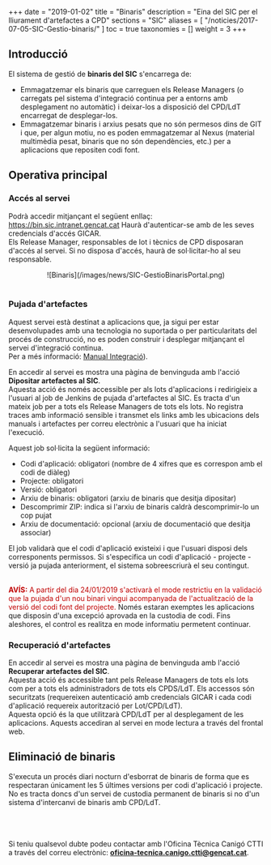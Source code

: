 +++
date = "2019-01-02"
title = "Binaris"
description = "Eina del SIC per el lliurament d'artefactes a CPD"
sections = "SIC"
aliases = [
  "/noticies/2017-07-05-SIC-Gestio-binaris/"
]
toc = true
taxonomies = []
weight = 3
+++

## Introducció

El sistema de gestió de **binaris del SIC** s'encarrega de:

* Emmagatzemar els binaris que carreguen els Release Managers (o carregats pel sistema d'integració continua per a entorns amb desplegament no automàtic) i deixar-los a disposició del CPD/LdT encarregat de desplegar-los.
* Emmagatzemar binaris i arxius pesats que no són permesos dins de GIT i que, per algun motiu, no es poden emmagatzemar al Nexus (material multimèdia pesat, binaris que no són dependències, etc.) per a aplicacions que repositen codi font.

## Operativa principal

### Accés al servei

Podrà accedir mitjançant el següent enllaç: https://bin.sic.intranet.gencat.cat
Haurà d'autenticar-se amb de les seves credencials d'accés GICAR. <br/>
Els Release Manager, responsables de lot i tècnics de CPD disposaran d'accés al servei. Si no disposa d'accés, haurà de sol·licitar-ho al seu responsable.

<CENTER>![Binaris](/images/news/SIC-GestioBinarisPortal.png)</center>
<br/>

### Pujada d'artefactes

Aquest servei està destinat a aplicacions que, ja sigui per estar desenvolupades amb una tecnologia no suportada o per particularitats del procés de construcció, no es poden construir i desplegar mitjançant el servei d'integració continua. <br/>
Per a més informació: [Manual Integració](/related/sic/manual-integracio.pdf)). <br/>

En accedir al servei es mostra una pàgina de benvinguda amb l'acció **Dipositar artefactes al SIC**. <br/>
Aquesta acció és només accessible per als lots d'aplicacions i redirigieix a l'usuari al job de Jenkins de pujada d'artefactes al SIC. Es tracta d'un mateix job per a tots els Release Managers de tots els lots. No registra traces amb informació sensible i transmet els links amb les ubicacions dels manuals i artefactes per correu electrònic a l'usuari que ha iniciat l'execució.

Aquest job sol·licita la següent informació:

* Codi d'aplicació: obligatori (nombre de 4 xifres que es correspon amb el codi de diàleg)
* Projecte: obligatori
* Versió: obligatori
* Arxiu de binaris: obligatori (arxiu de binaris que desitja dipositar)
* Descomprimir ZIP: indica si l'arxiu de binaris caldrà descomprimir-lo un cop pujat
* Arxiu de documentació: opcional (arxiu de documentació que desitja associar)

El job validarà que el codi d'aplicació existeixi i que l'usuari disposi dels corresponents permissos. Si s'especifica un codi d'aplicació - projecte - versió ja pujada anteriorment, el sistema sobreescriurà el seu contingut.

<br/>
<span style="color: #C00000;font-weight: bold">AVÍS:</span> <span style="color: #C00000">A partir del dia 24/01/2019 s'activarà el mode restrictiu en la validació que la pujada d'un nou binari vingui acompanyada de l'actualització de la versió del codi font del projecte.</span> Només estaran exemptes les aplicacions que disposin d'una excepció aprovada en la custodia de codi. Fins aleshores, el control es realitza en mode informatiu permetent continuar.

### Recuperació d'artefactes

En accedir al servei es mostra una pàgina de benvinguda amb l'acció **Recuperar artefactes del SIC**. <br/>
Aquesta acció és accessible tant pels Release Managers de tots els lots com per a tots els administradors de tots els CPDS/LdT. Els accessos són securitzats (requereixen autenticació amb credencials GICAR i cada codi d'aplicació requereix autorització per Lot/CPD/LdT). <br/>
Aquesta opció és la que utilitzarà CPD/LdT per al desplegament de les aplicacions. Aquests accediran al servei en mode lectura a través del frontal web.

## Eliminació de binaris

S'executa un procés diari nocturn d'esborrat de binaris de forma que es respectaran únicament les 5 últimes versions per codi d'aplicació i projecte. No es tracta doncs d'un servei de custodia permanent de binaris si no d'un sistema d'intercanvi de binaris amb CPD/LdT.

<br/><br/><br/>
Si teniu qualsevol dubte podeu contactar amb l'Oficina Tècnica Canigó CTTI a través del correu electrònic: **oficina-tecnica.canigo.ctti@gencat.cat**.